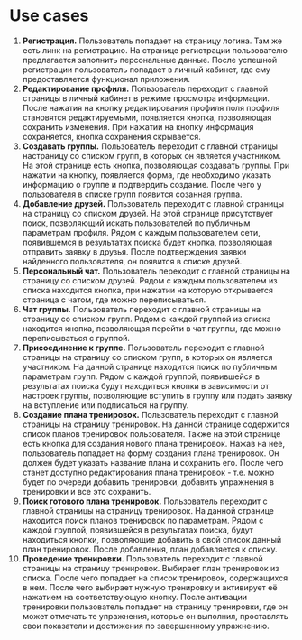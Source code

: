 # Use cases

1. **Регистрация.** Пользователь попадает на страницу логина. Там же есть линк на регистрацию. На странице регистрации
   пользователю предлагается заполнить персональные данные. После успешной регистрации пользователь попадает в личный
   кабинет, где ему предоставляется функционал приложения.
2. **Редактирование профиля.** Пользователь переходит с главной страницы в личный кабинет в режиме просмотра информации.
   После нажатия на кнопку редактирования профиля поля профиля становятся редактируемыми, появляется кнопка, позволяющая
   сохранить изменения. При нажатии на кнопку информация сохраняется, кнопка сохранения скрывается.
3. **Создавать группы.** Пользователь переходит с главной страницы настраницу со списком групп, в которых он является
   участником. На этой странице есть кнопка, позволяющая создавать группы. При нажатии на кнопку, появляется форма, где
   необходимо указать информацию о группе и подтвердить создание. После чего у пользователя в списке групп появится
   созанная группа.
4. **Добавление друзей.** Пользователь переходит с главной страницы на страницу со списком друзей. На этой странице
   присутствует поиск, позволяющий искать пользователей по публичным параметрам профиля. Рядом с каждым пользователем
   сети, появившемся в результатах поиска будет кнопка, позволяющая отправить заявку в друзья. После подтверждения
   заявки найденного пользователя, он появится в списке друзей.
5. **Персональный чат.** Пользователь переходит с главной страницы на страницу со списком друзей. Рядом с каждым
   пользователем из списка находится кнопка, при нажатии на которую открывается страница с чатом, где можно
   переписываться.
6. **Чат группы.** Пользователь переходит с главной страницы на страницу со списком групп. Рядом с каждой группой из
   списка находится кнопка, позволяющая перейти в чат группы, где можно переписываться с группой.
7. **Присоединение к группе.** Пользователь переходит с главной страницы на страницу со списком групп, в которых он
   является участником. На данной странице находится поиск по публичным параметрам групп. Рядом с каждой группой,
   появившейся в результатах поиска будут находиться кнопки в зависимости от настроек группы, позволяющие вступить в
   группу или подать заявку на вступление или подписаться на группу.
8. **Создание плана тренировок.** Пользователь переходит с главной страницы на страницу тренировок. На данной странице
   содержится список планов тренировок пользователя. Также на этой странице есть кнопка для создания нового плана
   тренировок. Нажав на неё, пользователь попадает на форму создания плана тренировок. Он должен будет указать название
   плана и сохранить его. После чего станет доступно редактирования плана тренировок - т.е. можно будет по очереди
   добавить тренировки, добавить упражнения в тренировки и все это сохранить.
9. **Поиск готового плана тренировок.** Пользователь переходит с главной страницы на страницу тренировок. На данной
   странице находится поиск планов тренировок по параметрам. Рядом с каждой группой, появившейся в результатах поиска,
   будут находиться кнопки, позволяющие добавить в свой список данный план тренировок. После добавления, план
   добавляется к списку.
10. **Проведение тренировки.** Пользователь переходит с главной страницы на страницу тренировок. Выбирает план
    тренировок из списка. После чего попадает на список тренировок, содержащихся в нем. После чего выбирает нужную
    тренировку и активирует её нажатием на соответствующую кнопку. После активации тренировки пользователь попадает на
    страницу тренировки, где он может отмечать те упражнения, которые он выполнил, проставлять свои показатели и
    достижения по завершенному упражнению.

